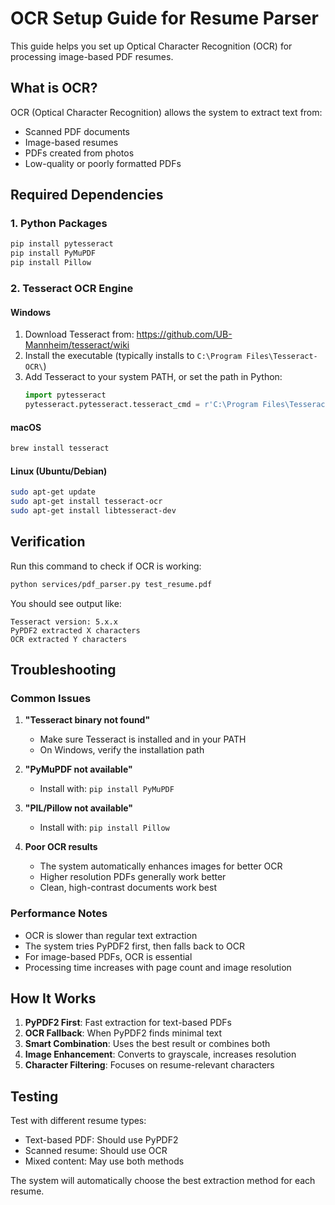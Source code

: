 # OCR Setup Guide for Resume Parser

This guide helps you set up Optical Character Recognition (OCR) for processing image-based PDF resumes.

## What is OCR?

OCR (Optical Character Recognition) allows the system to extract text from:
- Scanned PDF documents
- Image-based resumes
- PDFs created from photos
- Low-quality or poorly formatted PDFs

## Required Dependencies

### 1. Python Packages
```bash
pip install pytesseract
pip install PyMuPDF
pip install Pillow
```

### 2. Tesseract OCR Engine

#### Windows
1. Download Tesseract from: https://github.com/UB-Mannheim/tesseract/wiki
2. Install the executable (typically installs to `C:\Program Files\Tesseract-OCR\`)
3. Add Tesseract to your system PATH, or set the path in Python:
   ```python
   import pytesseract
   pytesseract.pytesseract.tesseract_cmd = r'C:\Program Files\Tesseract-OCR\tesseract.exe'
   ```

#### macOS
```bash
brew install tesseract
```

#### Linux (Ubuntu/Debian)
```bash
sudo apt-get update
sudo apt-get install tesseract-ocr
sudo apt-get install libtesseract-dev
```

## Verification

Run this command to check if OCR is working:
```bash
python services/pdf_parser.py test_resume.pdf
```

You should see output like:
```
Tesseract version: 5.x.x
PyPDF2 extracted X characters
OCR extracted Y characters
```

## Troubleshooting

### Common Issues

1. **"Tesseract binary not found"**
   - Make sure Tesseract is installed and in your PATH
   - On Windows, verify the installation path

2. **"PyMuPDF not available"**
   - Install with: `pip install PyMuPDF`

3. **"PIL/Pillow not available"**
   - Install with: `pip install Pillow`

4. **Poor OCR results**
   - The system automatically enhances images for better OCR
   - Higher resolution PDFs generally work better
   - Clean, high-contrast documents work best

### Performance Notes

- OCR is slower than regular text extraction
- The system tries PyPDF2 first, then falls back to OCR
- For image-based PDFs, OCR is essential
- Processing time increases with page count and image resolution

## How It Works

1. **PyPDF2 First**: Fast extraction for text-based PDFs
2. **OCR Fallback**: When PyPDF2 finds minimal text
3. **Smart Combination**: Uses the best result or combines both
4. **Image Enhancement**: Converts to grayscale, increases resolution
5. **Character Filtering**: Focuses on resume-relevant characters

## Testing

Test with different resume types:
- Text-based PDF: Should use PyPDF2
- Scanned resume: Should use OCR
- Mixed content: May use both methods

The system will automatically choose the best extraction method for each resume.
